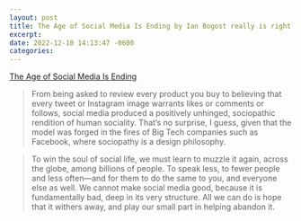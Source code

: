 ```yaml
---
layout: post
title: The Age of Social Media Is Ending by Ian Bogost really is right on the nose
excerpt:
date: 2022-12-10 14:13:47 -0600
categories:
---
```


[The Age of Social Media Is Ending](https://www.theatlantic.com/technology/archive/2022/11/twitter-facebook-social-media-decline/672074/)

> From being asked to review every product you buy to believing that every tweet or Instagram image warrants likes or comments or follows, social media produced a positively unhinged, sociopathic rendition of human sociality. That’s no surprise, I guess, given that the model was forged in the fires of Big Tech companies such as Facebook, where sociopathy is a design philosophy.

> To win the soul of social life, we must learn to muzzle it again, across the globe, among billions of people. To speak less, to fewer people and less often—and for them to do the same to you, and everyone else as well. We cannot make social media good, because it is fundamentally bad, deep in its very structure. All we can do is hope that it withers away, and play our small part in helping abandon it.
